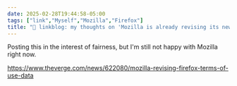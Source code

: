 ```yaml
---
date: 2025-02-28T19:44:58-05:00
tags: ["link","Myself","Mozilla","Firefox"]
title: "🔗 linkblog: my thoughts on 'Mozilla is already revising its new Firefox terms to clarify how it handles user data'"
---
```

Posting this in the interest of fairness, but I'm still not happy with Mozilla right now.

https://www.theverge.com/news/622080/mozilla-revising-firefox-terms-of-use-data